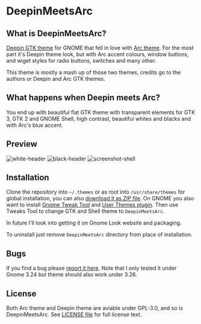 # DeepinMeetsArc
## What is DeepinMeetsArc?

[Deepin GTK theme](https://cr.deepin.io/#/admin/projects/deepin-gtk-theme) for GNOME that fell in love with [Arc theme](https://github.com/horst3180/arc-theme). For the most part it's Deepin theme look, but with Arc accent colours, window buttons, and wiget styles for radio buttons, switches and many other.

This theme is mostly a mash up of those two themes, credits go to the authors or Deepin and Arc GTK themes.

## What happens when Deepin meets Arc?

You end up with beautiful flat GTK theme with transparent elements for GTK 3, GTK 2 and GNOME Shell, high contrast, beautiful whites and blacks and with Arc's blue accent.

## Preview

![white-header](https://user-images.githubusercontent.com/1345297/31470680-4fbfec54-aee5-11e7-89bd-7c3ad210937f.png)
![black-header](https://user-images.githubusercontent.com/1345297/31470673-498639ce-aee5-11e7-93e2-8d88095319b8.png)
![screenshot-shell](https://user-images.githubusercontent.com/1345297/31470674-49a18bd4-aee5-11e7-92ce-2a3809999de8.png)

## Installation

Clone the repository into `~/.themes` or as root into `/usr/share/themes` for global installation, you can also [download it as ZIP file](https://github.com/michaldaniel/DeepinMeetsArc/archive/master.zip). On GNOME you also want to install [Gnome Tweak Tool](https://wiki.gnome.org/action/show/Apps/GnomeTweakTool?action=show&redirect=GnomeTweakTool) and [User Themes plugin](https://extensions.gnome.org/extension/19/user-themes/). Then use Tweaks Tool to change GTK and Shell theme to `DeepinMeetsArc`.

In future I'll look into getting it on Gnome Look website and packaging.

To uninstall just remove `DeepinMeetsArc` directory from place of installation.

## Bugs

If you find a bug please [report it here](https://github.com/michaldaniel/DeepinMeetsArc/issues/new). Note that I only tested it under Gnome 3.24 but theme should also work under 3.26.

## License

Both Arc theme and Deepin theme are aviable under GPL-3.0, and so is DeepinMeetsArc. See [LICENSE file](https://github.com/michaldaniel/DeepinMeetsArc/blob/master/LICENSE) for full license text.




